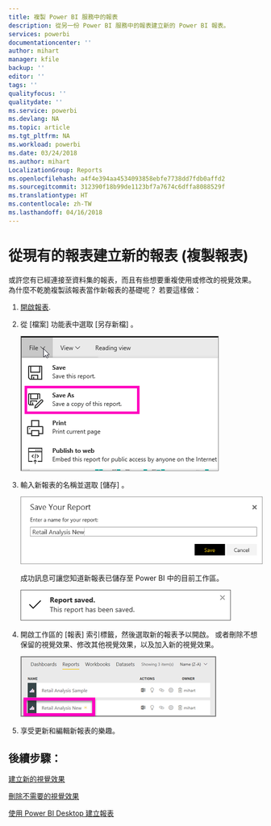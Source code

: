 ```yaml
---
title: 複製 Power BI 服務中的報表
description: 從另一份 Power BI 服務中的報表建立新的 Power BI 報表。
services: powerbi
documentationcenter: ''
author: mihart
manager: kfile
backup: ''
editor: ''
tags: ''
qualityfocus: ''
qualitydate: ''
ms.service: powerbi
ms.devlang: NA
ms.topic: article
ms.tgt_pltfrm: NA
ms.workload: powerbi
ms.date: 03/24/2018
ms.author: mihart
LocalizationGroup: Reports
ms.openlocfilehash: a4f4e394aa4534093858ebfe7738dd7fdb0affd2
ms.sourcegitcommit: 312390f18b99de1123bf7a7674c6dffa8088529f
ms.translationtype: HT
ms.contentlocale: zh-TW
ms.lasthandoff: 04/16/2018
---
```

# <a name="create-a-new-report-from-an-existing-report-copy-a-report"></a>從現有的報表建立新的報表 (複製報表)
或許您有已經連接至資料集的報表，而且有些想要重複使用或修改的視覺效果。  為什麼不乾脆複製該報表當作新報表的基礎呢？  若要這樣做：

1. [開啟報表](service-report-open.md).
2. 從 [檔案]  功能表中選取 [另存新檔] 。
   
   ![](media/power-bi-report-copy/powerbi-save-as.png)
3. 輸入新報表的名稱並選取 [儲存] 。
   
   ![](media/power-bi-report-copy/savereport.png)
   
   成功訊息可讓您知道新報表已儲存至 Power BI 中的目前工作區。
   
   ![](media/power-bi-report-copy/savesuccess1.png)
4. 開啟工作區的 [報表] 索引標籤，然後選取新的報表予以開啟。 或者刪除不想保留的視覺效果、修改其他視覺效果，以及加入新的視覺效果。
   
   ![](media/power-bi-report-copy/power-bi-workspace.png)
5. 享受更新和編輯新報表的樂趣。

## <a name="next-steps"></a>後續步驟：
[建立新的視覺效果](power-bi-report-add-visualizations-ii.md)

[刪除不需要的視覺效果](service-delete.md)

[使用 Power BI Desktop 建立報表](desktop-report-view.md)
